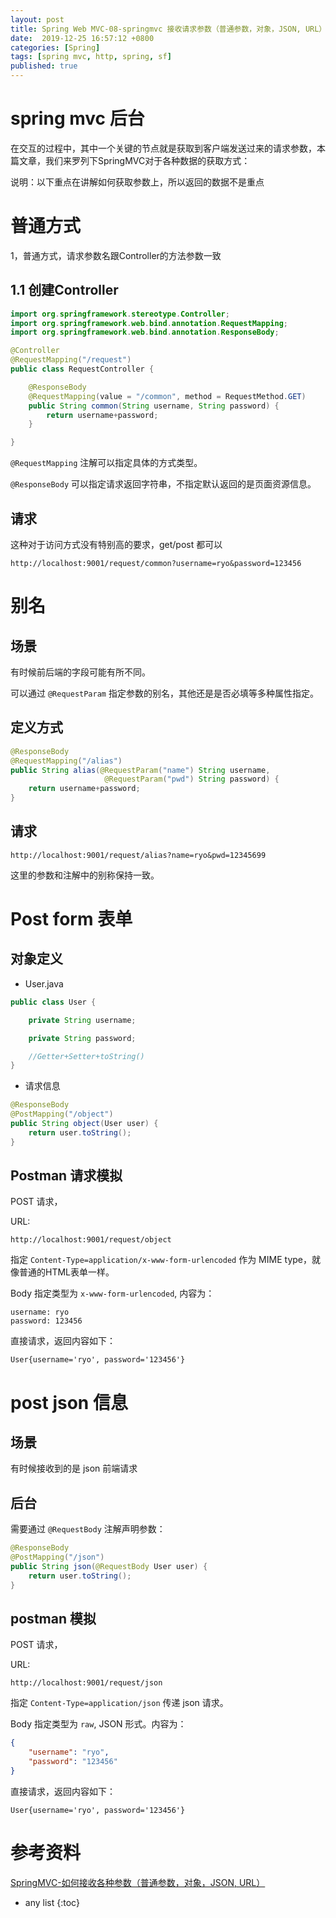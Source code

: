 ```yaml
---
layout: post
title: Spring Web MVC-08-springmvc 接收请求参数（普通参数，对象，JSON, URL）
date:  2019-12-25 16:57:12 +0800
categories: [Spring]
tags: [spring mvc, http, spring, sf]
published: true
---
```


# spring mvc 后台

在交互的过程中，其中一个关键的节点就是获取到客户端发送过来的请求参数，本篇文章，我们来罗列下SpringMVC对于各种数据的获取方式：

说明：以下重点在讲解如何获取参数上，所以返回的数据不是重点

# 普通方式

1，普通方式，请求参数名跟Controller的方法参数一致

## 1.1 创建Controller

```java
import org.springframework.stereotype.Controller;
import org.springframework.web.bind.annotation.RequestMapping;
import org.springframework.web.bind.annotation.ResponseBody;

@Controller
@RequestMapping("/request")
public class RequestController {

    @ResponseBody
    @RequestMapping(value = "/common", method = RequestMethod.GET)
    public String common(String username, String password) {
        return username+password;
    }

}
```

`@RequestMapping` 注解可以指定具体的方式类型。

`@ResponseBody` 可以指定请求返回字符串，不指定默认返回的是页面资源信息。

## 请求

这种对于访问方式没有特别高的要求，get/post 都可以

```
http://localhost:9001/request/common?username=ryo&password=123456
```

# 别名

## 场景

有时候前后端的字段可能有所不同。

可以通过 `@RequestParam` 指定参数的别名，其他还是是否必填等多种属性指定。

## 定义方式

```java
@ResponseBody
@RequestMapping("/alias")
public String alias(@RequestParam("name") String username,
                     @RequestParam("pwd") String password) {
    return username+password;
}
```

## 请求

```
http://localhost:9001/request/alias?name=ryo&pwd=12345699
```

这里的参数和注解中的别称保持一致。

# Post form 表单

## 对象定义

- User.java

```java
public class User {

    private String username;

    private String password;

    //Getter+Setter+toString()
}
```

- 请求信息

```java
@ResponseBody
@PostMapping("/object")
public String object(User user) {
    return user.toString();
}
```

## Postman 请求模拟

POST 请求，

URL:

```
http://localhost:9001/request/object
```

指定 `Content-Type=application/x-www-form-urlencoded` 作为 MIME type，就像普通的HTML表单一样。

Body 指定类型为 `x-www-form-urlencoded`, 内容为：

```
username: ryo
password: 123456
```

直接请求，返回内容如下：

```
User{username='ryo', password='123456'}
```

# post json 信息

## 场景

有时候接收到的是 json 前端请求

## 后台

需要通过 `@RequestBody` 注解声明参数：

```java
@ResponseBody
@PostMapping("/json")
public String json(@RequestBody User user) {
    return user.toString();
}
```

## postman 模拟

POST 请求，

URL:

```
http://localhost:9001/request/json
```

指定 `Content-Type=application/json` 传递 json 请求。

Body 指定类型为 `raw`, JSON 形式。内容为：

```json
{
    "username": "ryo",
    "password": "123456"
}
```

直接请求，返回内容如下：

```
User{username='ryo', password='123456'}
```

# 参考资料

[SpringMVC-如何接收各种参数（普通参数，对象，JSON, URL）](https://www.cnblogs.com/jpfss/p/9336768.html)

* any list
{:toc}